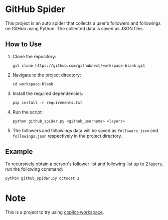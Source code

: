 # GitHub Spider

This project is an auto spider that collects a user's followers and followings on GitHub using Python. The collected data is saved as JSON files.

## How to Use

1. Clone the repository:
   ```
   git clone https://github.com/githubnext/workspace-blank.git
   ```
2. Navigate to the project directory:
   ```
   cd workspace-blank
   ```
3. Install the required dependencies:
   ```
   pip install -r requirements.txt
   ```
4. Run the script:
   ```
   python github_spider.py <github_username> <layers>
   ```
5. The followers and followings data will be saved as `followers.json` and `followings.json` respectively in the project directory.

## Example

To recursively obtain a person's follower list and following list up to 2 layers, run the following command:

```
python github_spider.py octocat 2
```

# Note

This is a project to try using [copilot-workspace](https://copilot-workspace.githubnext.com/).
